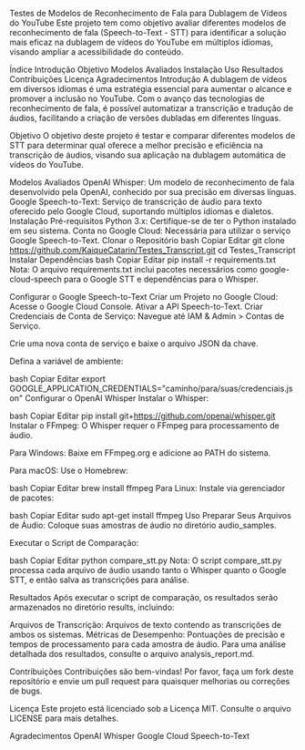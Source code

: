 Testes de Modelos de Reconhecimento de Fala para Dublagem de Vídeos do YouTube
Este projeto tem como objetivo avaliar diferentes modelos de reconhecimento de fala (Speech-to-Text - STT) para identificar a solução mais eficaz na dublagem de vídeos do YouTube em múltiplos idiomas, visando ampliar a acessibilidade do conteúdo.

Índice
Introdução
Objetivo
Modelos Avaliados
Instalação
Uso
Resultados
Contribuições
Licença
Agradecimentos
Introdução
A dublagem de vídeos em diversos idiomas é uma estratégia essencial para aumentar o alcance e promover a inclusão no YouTube. Com o avanço das tecnologias de reconhecimento de fala, é possível automatizar a transcrição e tradução de áudios, facilitando a criação de versões dubladas em diferentes línguas.

Objetivo
O objetivo deste projeto é testar e comparar diferentes modelos de STT para determinar qual oferece a melhor precisão e eficiência na transcrição de áudios, visando sua aplicação na dublagem automática de vídeos do YouTube.

Modelos Avaliados
OpenAI Whisper: Um modelo de reconhecimento de fala desenvolvido pela OpenAI, conhecido por sua precisão em diversas línguas.
Google Speech-to-Text: Serviço de transcrição de áudio para texto oferecido pelo Google Cloud, suportando múltiplos idiomas e dialetos.
Instalação
Pré-requisitos
Python 3.x: Certifique-se de ter o Python instalado em seu sistema.
Conta no Google Cloud: Necessária para utilizar o serviço Google Speech-to-Text.
Clonar o Repositório
bash
Copiar
Editar
git clone https://github.com/KaiqueCatarin/Testes_Transcript.git
cd Testes_Transcript
Instalar Dependências
bash
Copiar
Editar
pip install -r requirements.txt
Nota: O arquivo requirements.txt inclui pacotes necessários como google-cloud-speech para o Google STT e dependências para o Whisper.

Configurar o Google Speech-to-Text
Criar um Projeto no Google Cloud: Acesse o Google Cloud Console.
Ativar a API Speech-to-Text.
Criar Credenciais de Conta de Serviço:
Navegue até IAM & Admin > Contas de Serviço.

Crie uma nova conta de serviço e baixe o arquivo JSON da chave.

Defina a variável de ambiente:

bash
Copiar
Editar
export GOOGLE_APPLICATION_CREDENTIALS="caminho/para/suas/credenciais.json"
Configurar o OpenAI Whisper
Instalar o Whisper:

bash
Copiar
Editar
pip install git+https://github.com/openai/whisper.git
Instalar o FFmpeg: O Whisper requer o FFmpeg para processamento de áudio.

Para Windows: Baixe em FFmpeg.org e adicione ao PATH do sistema.

Para macOS: Use o Homebrew:

bash
Copiar
Editar
brew install ffmpeg
Para Linux: Instale via gerenciador de pacotes:

bash
Copiar
Editar
sudo apt-get install ffmpeg
Uso
Preparar Seus Arquivos de Áudio: Coloque suas amostras de áudio no diretório audio_samples.

Executar o Script de Comparação:

bash
Copiar
Editar
python compare_stt.py
Nota: O script compare_stt.py processa cada arquivo de áudio usando tanto o Whisper quanto o Google STT, e então salva as transcrições para análise.

Resultados
Após executar o script de comparação, os resultados serão armazenados no diretório results, incluindo:

Arquivos de Transcrição: Arquivos de texto contendo as transcrições de ambos os sistemas.
Métricas de Desempenho: Pontuações de precisão e tempos de processamento para cada amostra de áudio.
Para uma análise detalhada dos resultados, consulte o arquivo analysis_report.md.

Contribuições
Contribuições são bem-vindas! Por favor, faça um fork deste repositório e envie um pull request para quaisquer melhorias ou correções de bugs.

Licença
Este projeto está licenciado sob a Licença MIT. Consulte o arquivo LICENSE para mais detalhes.

Agradecimentos
OpenAI Whisper
Google Cloud Speech-to-Text
